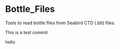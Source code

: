 # Bottle_Files
Tools to read bottle files from Seabird CTD (.btl) files.

This is a test commit

hello